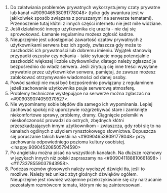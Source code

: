 1. Do załatwiania problemów prywatnych wykorzystujemy czaty prywatne lub kanał <#909046538091778048> (tylko gdy awantura jest w jakikolwiek sposób związana z poruszanymi na serwerze tematami). Przenoszenie tutaj kłótni z innych części internetu nie jest mile widziane.
2. Jeśli działalność innego użytkownika cię uraziła - nie daj się sprowokować. Łamanie regulaminu możesz zgłosić kadrze.
3. Nieuprzejmie jest udostępniać zawartość czatów prywatnych z użytkownikami serwera bez ich zgody, zwłaszcza gdy może to zaszkodzić ich prywatności lub dobremu imieniu. Wyjątek stanowią przypadki oszustw czy nękania - takie sytuacje mogą potencjalnie zaszkodzić większej liczbie użytkowników, dlatego należy zgłaszać je bezpośrednio do władz serwera. Jeśli zirytują cię inne treści wysyłane prywatnie przez użytkowników serwera, pamiętaj, że zawsze możesz zablokować otrzymywanie wiadomości od danej osoby.
4. Powód sankcji nie musi być bezpośrednio powiązany z regulaminem jeżeli zachowanie użytkownika psuje serwerową atmosferę.
5. Problemy techniczne występujące na serwerze można zgłaszać na <#909039074059370527>.
6. Nie wypominamy sobie błędów dla samego ich wypominania. Lepiej zachować spokój niż uporczywie rozgrzebywać stare i zamknięte niekomfortowe sprawy, problemy, dramy. Ciągnięcie polemiki w nieskończoność prowadzi do ostrych, zbędnych kłótni przeszkadzających innym użytkownikom - zwłaszcza, gdy robi się to na kanałach ogólnych z użyciem rynsztokowego słownictwa. Dopuszcza się poruszanie takich kwestii na <#909046538091778048> przy zachowaniu odpowiedniego poziomu kultury osobistej. <:happy:909045208505794590>
7. Po angielsku można pisać na wszystkich kanałach. Na dłuższe rozmowy w językach innych niż polski zapraszamy na ⁠<#909041188810661898> i <#1173378559037943958>.
8. Podczas rozmów głosowych należy wyciszyć dźwięki tła, jeśli to możliwe. Należy też unikać zbyt głośnych dźwięków ogółem. Nieuprzejme jest również wzajemne przekrzykiwanie się czy narzucanie pozostałym rozmówcom tematu, którym nie są zainteresowani.

